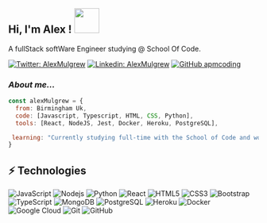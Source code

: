 
<!--
**apmcoding/apmcoding** is a ✨ _special_ ✨ repository because its `README.md` (this file) appears on your GitHub profile.

Here are some ideas to get you started:

- 🔭 I’m currently working on ...
- 🌱 I’m currently learning ...
- 👯 I’m looking to collaborate on ...
- 🤔 I’m looking for help with ...
- 💬 Ask me about ...
- 📫 How to reach me: ...
- 😄 Pronouns: ...
- ⚡ Fun fact: ...
-->

<h2> Hi, I'm Alex ! <img src="https://media.giphy.com/media/mGcNjsfWAjY5AEZNw6/giphy.gif" width="50"></h2>
<p>A fullStack softWare Engineer studying @ School Of Code.
</p>

[![Twitter: AlexMulgrew](https://img.shields.io/twitter/follow/AlexMulgrew?style=social)](https://twitter.com/AlexMulgrew)
[![Linkedin: AlexMulgrew](https://img.shields.io/badge/-AlexMulgrew-blue?style=flat-square&logo=Linkedin&logoColor=white&link=https://www.linkedin.com/in/AlexMulgrew/)](https://www.linkedin.com/in/AlexMulgrew/)
[![GitHub apmcoding](https://img.shields.io/github/followers/apmcoding?label=follow&style=social)](https://github.com/apmcoding)


### <em>About me...</em>

```javascript
const alexMulgrew = {
  from: Birmingham Uk,
  code: [Javascript, Typescript, HTML, CSS, Python],
  tools: [React, NodeJS, Jest, Docker, Heroku, PostgreSQL],

 learning: "Currently studying full-time with the School of Code and working on Open Source projects"
}
```

## ⚡ Technologies

![JavaScript](https://img.shields.io/badge/-JavaScript-black?style=flat-square&logo=javascript)
![Nodejs](https://img.shields.io/badge/-Nodejs-black?style=flat-square&logo=Node.js)
![Python](https://img.shields.io/badge/-Python-black?style=flat-square&logo=Python)
![React](https://img.shields.io/badge/-React-black?style=flat-square&logo=react)
![HTML5](https://img.shields.io/badge/-HTML5-E34F26?style=flat-square&logo=html5&logoColor=white)
![CSS3](https://img.shields.io/badge/-CSS3-1572B6?style=flat-square&logo=css3)
![Bootstrap](https://img.shields.io/badge/-Bootstrap-563D7C?style=flat-square&logo=bootstrap)
![TypeScript](https://img.shields.io/badge/-TypeScript-007ACC?style=flat-square&logo=typescript)
![MongoDB](https://img.shields.io/badge/-MongoDB-black?style=flat-square&logo=mongodb)
![PostgreSQL](https://img.shields.io/badge/-PostgreSQL-336791?style=flat-square&logo=postgresql)
![Heroku](https://img.shields.io/badge/-Heroku-430098?style=flat-square&logo=heroku)
![Docker](https://img.shields.io/badge/-Docker-black?style=flat-square&logo=docker)
![Google Cloud](https://img.shields.io/badge/Google%20Cloud-black?style=flat-square&logo=google-cloud)
![Git](https://img.shields.io/badge/-Git-black?style=flat-square&logo=git)
![GitHub](https://img.shields.io/badge/-GitHub-181717?style=flat-square&logo=github)
